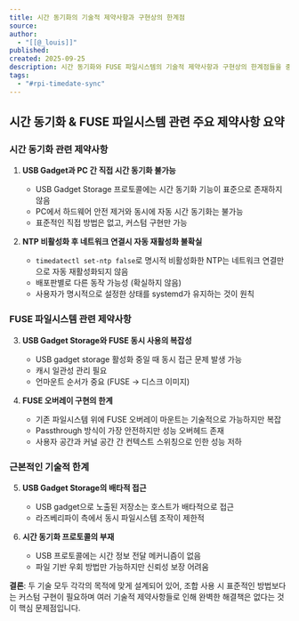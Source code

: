 ```yaml
---
title: 시간 동기화의 기술적 제약사항과 구현상의 한계점
source:
author:
  - "[[@_louis]]"
published:
created: 2025-09-25
description: 시간 동기화와 FUSE 파일시스템의 기술적 제약사항과 구현상의 한계점들을 중심으로 요약 정리
tags:
  - "#rpi-timedate-sync"
---
```

## 시간 동기화 & FUSE 파일시스템 관련 주요 제약사항 요약

### **시간 동기화 관련 제약사항**

1. **USB Gadget과 PC 간 직접 시간 동기화 불가능**
    
    - USB Gadget Storage 프로토콜에는 시간 동기화 기능이 표준으로 존재하지 않음
    - PC에서 하드웨어 안전 제거와 동시에 자동 시간 동기화는 불가능
    - 표준적인 직접 방법은 없고, 커스텀 구현만 가능
2. **NTP 비활성화 후 네트워크 연결시 자동 재활성화 불확실**
    
    - `timedatectl set-ntp false`로 명시적 비활성화한 NTP는 네트워크 연결만으로 자동 재활성화되지 않음
    - 배포판별로 다른 동작 가능성 (확실하지 않음)
    - 사용자가 명시적으로 설정한 상태를 systemd가 유지하는 것이 원칙

### **FUSE 파일시스템 관련 제약사항**

3. **USB Gadget Storage와 FUSE 동시 사용의 복잡성**
    
    - USB gadget storage 활성화 중일 때 동시 접근 문제 발생 가능
    - 캐시 일관성 관리 필요
    - 언마운트 순서가 중요 (FUSE → 디스크 이미지)
4. **FUSE 오버레이 구현의 한계**
    
    - 기존 파일시스템 위에 FUSE 오버레이 마운트는 기술적으로 가능하지만 복잡
    - Passthrough 방식이 가장 안전하지만 성능 오버헤드 존재
    - 사용자 공간과 커널 공간 간 컨텍스트 스위칭으로 인한 성능 저하

### **근본적인 기술적 한계**

5. **USB Gadget Storage의 배타적 접근**
    
    - USB gadget으로 노출된 저장소는 호스트가 배타적으로 접근
    - 라즈베리파이 측에서 동시 파일시스템 조작이 제한적
6. **시간 동기화 프로토콜의 부재**
    
    - USB 프로토콜에는 시간 정보 전달 메커니즘이 없음
    - 파일 기반 우회 방법만 가능하지만 신뢰성 보장 어려움

**결론**: 두 기술 모두 각각의 목적에 맞게 설계되어 있어, 조합 사용 시 표준적인 방법보다는 커스텀 구현이 필요하며 여러 기술적 제약사항들로 인해 완벽한 해결책은 없다는 것이 핵심 문제점입니다.